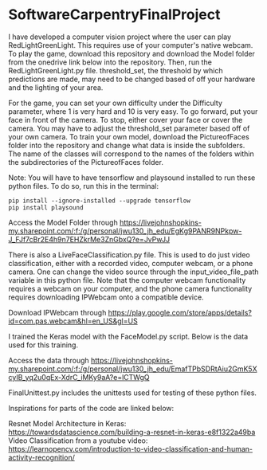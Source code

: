 # SoftwareCarpentryFinalProject

I have developed a computer vision project where the user can play RedLightGreenLight. This requires use of your computer's native webcam.
To play the game, download this repository and download the Model folder from the onedrive link below into the repository. Then, run the RedLightGreenLight.py file. threshold_set, the threshold by which predictions are made, may need to be changed based of off your hardware and the lighting of your area.

For the game, you can set your own difficulty under the Difficulty parameter, where 1 is very hard and 10 is very easy. To go forward, put your face in front of the camera. To stop, either cover your face or cover the camera. You may have to adjust the threshold_set parameter based off of your own camera.
To train your own model, download the PictureofFaces folder into the repository and change what data is inside the subfolders. The name of the classes will correspond to the names of the folders within the subdirectories of the PictureofFaces folder.

Note: You will have to have tensorflow and playsound installed to run these python files. To do so, run this in the terminal:

```
pip install --ignore-installed --upgrade tensorflow
pip install playsound
```

Access the Model Folder through
https://livejohnshopkins-my.sharepoint.com/:f:/g/personal/jwu130_jh_edu/EgKg9PANR9NPkpw-J_FJf7cBr2E4h9n7EHZkrMe3ZnGbxQ?e=JvPwJJ

There is also a LiveFaceClassification.py file. This is used to do just video classification, either with a recorded video, computer webcam, or a phone camera. One can change the video source through the input_video_file_path variable in this python file. Note that the computer webcam functionality requires a webcam on your computer, and the phone camera functionality requires downloading IPWebcam onto a compatible device.

Download IPWebcam through
https://play.google.com/store/apps/details?id=com.pas.webcam&hl=en_US&gl=US

I trained the Keras model with the FaceModel.py script. Below is the data used for this training.

Access the data through
https://livejohnshopkins-my.sharepoint.com/:f:/g/personal/jwu130_jh_edu/EmafTPbSDRtAiu2GmK5XcyIB_yq2u0qEx-XdrC_iMKy9aA?e=lCTWgQ

FinalUnittest.py includes the unittests used for testing of these python files.



Inspirations for parts of the code are linked below:

Resnet Model Architecture in Keras: https://towardsdatascience.com/building-a-resnet-in-keras-e8f1322a49ba
Video Classification from a youtube video: https://learnopencv.com/introduction-to-video-classification-and-human-activity-recognition/

